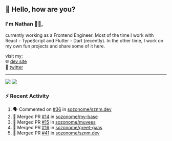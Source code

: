 ## 👋 Hello, how are you? 

### I'm Nathan 👨‍💻,

currently working as a Frontend Engineer. Most of the time I work with React - TypeScript and Flutter - Dart (recently). 
In the other time, I work on my own fun projects and share some of it here.

visit my:<br/>
🌐 [dev site](https://sznm.dev)<br/>
🦜 [twitter](https://twitter.com/sozonome)

---

![](https://komarev.com/ghpvc/?username=sozonome&color=grey)
![](https://hit.yhype.me/github/profile?user_id=17046154)

### :zap: Recent Activity

<!--START_SECTION:activity-->
1. 🗣 Commented on [#36](https://github.com/sozonome/sznm.dev/issues/36) in [sozonome/sznm.dev](https://github.com/sozonome/sznm.dev)
2. 🎉 Merged PR [#14](https://github.com/sozonome/my-base/pull/14) in [sozonome/my-base](https://github.com/sozonome/my-base)
3. 🎉 Merged PR [#15](https://github.com/sozonome/muvees/pull/15) in [sozonome/muvees](https://github.com/sozonome/muvees)
4. 🎉 Merged PR [#16](https://github.com/sozonome/greet-gaas/pull/16) in [sozonome/greet-gaas](https://github.com/sozonome/greet-gaas)
5. 🎉 Merged PR [#41](https://github.com/sozonome/sznm.dev/pull/41) in [sozonome/sznm.dev](https://github.com/sozonome/sznm.dev)
<!--END_SECTION:activity-->
